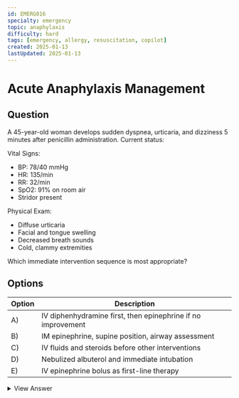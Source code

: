 ```yaml
---
id: EMERG016
specialty: emergency
topic: anaphylaxis
difficulty: hard
tags: [emergency, allergy, resuscitation, copilot]
created: 2025-01-13
lastUpdated: 2025-01-13
---
```


# Acute Anaphylaxis Management

## Question
A 45-year-old woman develops sudden dyspnea, urticaria, and dizziness 5 minutes after penicillin administration. Current status:

Vital Signs:
- BP: 78/40 mmHg
- HR: 135/min
- RR: 32/min
- SpO2: 91% on room air
- Stridor present

Physical Exam:
- Diffuse urticaria
- Facial and tongue swelling
- Decreased breath sounds
- Cold, clammy extremities

Which immediate intervention sequence is most appropriate?

## Options
| Option | Description |
|--------|-------------|
| A)     | IV diphenhydramine first, then epinephrine if no improvement |
| B)     | IM epinephrine, supine position, airway assessment |
| C)     | IV fluids and steroids before other interventions |
| D)     | Nebulized albuterol and immediate intubation |
| E)     | IV epinephrine bolus as first-line therapy |

<details>
<summary>View Answer</summary>

## Correct Answer
B

## Explanation
1. Critical First Steps:
   - IM epinephrine is first-line
   - Lateral thigh injection optimal
   - Supine position improves hemodynamics
   - Early airway assessment crucial

2. Key Management Points:
   - Delay increases mortality
   - IV fluids support BP
   - Antihistamines/steroids secondary
   - Monitor for biphasic reaction

3. Why other options fail:
   - A) Antihistamines too slow
   - C) Delays essential epinephrine
   - D) Premature intubation risk
   - E) IV epi too dangerous initially

## References
- World Allergy Organization Guidelines 2023
- AAAAI/ACAAI Anaphylaxis Parameters 2022
- NEJM 2021: "Anaphylaxis Management"
</details>
